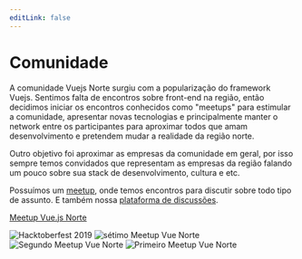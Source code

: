 ```yaml
---
editLink: false
---
```


# Comunidade

A comunidade Vuejs Norte surgiu com a popularização do framework Vuejs. Sentimos falta de encontros sobre front-end na região, então decidimos iniciar os encontros conhecidos como "meetups" para estimular a comunidade, apresentar novas tecnologias e principalmente manter o network entre os participantes para aproximar todos que amam desenvolvimento e pretendem mudar a realidade da região norte.

Outro objetivo foi aproximar as empresas da comunidade em geral, por isso sempre temos convidados que representam as empresas da região falando um pouco sobre sua stack de desenvolvimento, cultura e etc.

Possuímos um [meetup](https://www.meetup.com/pt-BR/Vue-js-Norte/), onde temos encontros para discutir sobre todo tipo de assunto. E também nossa [plataforma de discussões](https://perguntas.vuejsnorte.com.br/).

[Meetup Vue.js Norte](https://www.meetup.com/pt-BR/Vue-js-Norte/)

![Hacktoberfest 2019](https://secure.meetupstatic.com/photos/event/1/e/7/b/600_485947803.jpeg)
![sétimo Meetup Vue Norte](https://secure.meetupstatic.com/photos/event/8/c/9/f/600_484475999.jpeg)
![Segundo Meetup Vue Norte](https://secure.meetupstatic.com/photos/event/9/b/6/4/600_476199780.jpeg)
![Primeiro Meetup Vue Norte](https://secure.meetupstatic.com/photos/event/9/c/b/8/600_473500120.jpeg)